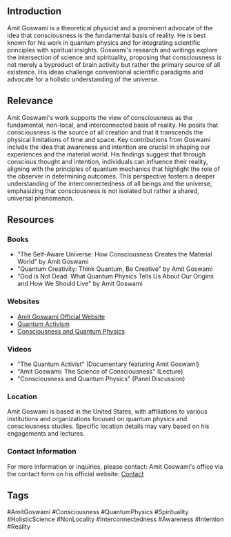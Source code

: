 ## Introduction
Amit Goswami is a theoretical physicist and a prominent advocate of the idea that consciousness is the fundamental basis of reality. He is best known for his work in quantum physics and for integrating scientific principles with spiritual insights. Goswami's research and writings explore the intersection of science and spirituality, proposing that consciousness is not merely a byproduct of brain activity but rather the primary source of all existence. His ideas challenge conventional scientific paradigms and advocate for a holistic understanding of the universe.

## Relevance
Amit Goswami's work supports the view of consciousness as the fundamental, non-local, and interconnected basis of reality. He posits that consciousness is the source of all creation and that it transcends the physical limitations of time and space. Key contributions from Goswami include the idea that awareness and intention are crucial in shaping our experiences and the material world. His findings suggest that through conscious thought and intention, individuals can influence their reality, aligning with the principles of quantum mechanics that highlight the role of the observer in determining outcomes. This perspective fosters a deeper understanding of the interconnectedness of all beings and the universe, emphasizing that consciousness is not isolated but rather a shared, universal phenomenon.

## Resources

### Books
- "The Self-Aware Universe: How Consciousness Creates the Material World" by Amit Goswami
- "Quantum Creativity: Think Quantum, Be Creative" by Amit Goswami
- "God is Not Dead: What Quantum Physics Tells Us About Our Origins and How We Should Live" by Amit Goswami

### Websites
- [Amit Goswami Official Website](https://www.amitgoswami.org)
- [Quantum Activism](https://quantumactivism.com)
- [Consciousness and Quantum Physics](https://www.consciousnessandquantumphysics.com)

### Videos
- "The Quantum Activist" (Documentary featuring Amit Goswami)
- "Amit Goswami: The Science of Consciousness" (Lecture)
- "Consciousness and Quantum Physics" (Panel Discussion)

### Location
Amit Goswami is based in the United States, with affiliations to various institutions and organizations focused on quantum physics and consciousness studies. Specific location details may vary based on his engagements and lectures.

### Contact Information
For more information or inquiries, please contact:
Amit Goswami's office via the contact form on his official website: [Contact](https://www.amitgoswami.org/contact)

## Tags
#AmitGoswami #Consciousness #QuantumPhysics #Spirituality #HolisticScience #NonLocality #Interconnectedness #Awareness #Intention #Reality

